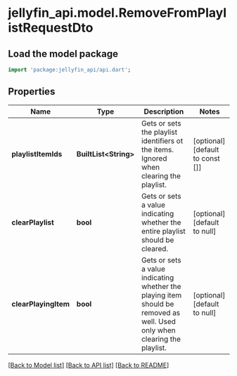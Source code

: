 # jellyfin_api.model.RemoveFromPlaylistRequestDto

## Load the model package
```dart
import 'package:jellyfin_api/api.dart';
```

## Properties
Name | Type | Description | Notes
------------ | ------------- | ------------- | -------------
**playlistItemIds** | **BuiltList&lt;String&gt;** | Gets or sets the playlist identifiers ot the items. Ignored when clearing the playlist. | [optional] [default to const []]
**clearPlaylist** | **bool** | Gets or sets a value indicating whether the entire playlist should be cleared. | [optional] [default to null]
**clearPlayingItem** | **bool** | Gets or sets a value indicating whether the playing item should be removed as well. Used only when clearing the playlist. | [optional] [default to null]

[[Back to Model list]](../README.md#documentation-for-models) [[Back to API list]](../README.md#documentation-for-api-endpoints) [[Back to README]](../README.md)



